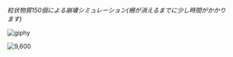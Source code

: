 *粒状物質150個による崩壊シミュレーション(柵が消えるまでに少し時間がかかります)*

![giphy](https://user-images.githubusercontent.com/91046559/178481165-cff246a7-e718-486d-8111-1b519c4ee518.gif)

![9,600](https://user-images.githubusercontent.com/91046559/178482576-caf33ad3-3f0e-4da8-b259-69f177600572.PNG)

